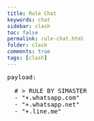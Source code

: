 ```yaml
---
title: Rule Chat
keywords: chat
sidebar: clash
toc: false
permalink: rule-chat.html
folder: clash
comments: true
tags: [clash]
---
```


<pre id="myPreTag">payload:

  # > RULE BY SIMASTER
  - "+.whatsapp.com"
  - "+.whatsapp.net"
  - "+.line.me"
</pre>

